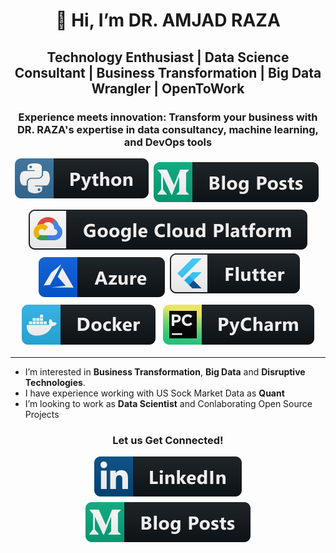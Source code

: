 <h1 align="center">👋 Hi, I’m DR. AMJAD RAZA</h1>
<h2 align="center"> Technology Enthusiast | Data Science Consultant | Business Transformation | Big Data Wrangler | OpenToWork </h2>

<h3 align="center"> Experience meets innovation: Transform your business with DR. RAZA's expertise in data consultancy, machine learning, and DevOps tools</h3>

<div align="center" style="margin-bottom: 10px">
  <img src="https://github.com/MikeCodesDotNET/ColoredBadges/raw/master/svg/dev/languages/python.svg" alt="js" style="max-width: 100%;">
  <img src="https://github.com/MikeCodesDotNET/ColoredBadges/raw/master/svg/blogs/medium.svg" alt="medium" style="vertical-align:top; margin:6px 4px">
  <img src="https://github.com/MikeCodesDotNET/ColoredBadges/raw/master/svg/dev/services/google_cloud_platform.svg" alt="google_cloud_platform" style="vertical-align:top; margin:6px 4px">
  <img src="https://github.com/MikeCodesDotNET/ColoredBadges/raw/master/svg/dev/services/azure.svg" alt="azure" style="vertical-align:top; margin:6px 4px">
  <img src="https://github.com/MikeCodesDotNET/ColoredBadges/raw/master/svg/dev/frameworks/flutter.svg" alt="flutter" style="max-width: 100%;">
  <img src="https://github.com/MikeCodesDotNET/ColoredBadges/raw/master/svg/dev/tools/docker.svg" alt="dockerhub" style="vertical-align:top; margin:6px 4px">
  <img src="https://github.com/MikeCodesDotNET/ColoredBadges/raw/master/svg/dev/tools/jetbrains_pycharm.svg" alt="jetbrains_pycharm" style="vertical-align:top; margin:6px 4px">
</div>

<hr />

- I’m interested in **Business Transformation**, **Big Data** and **Disruptive Technologies**.
- I have experience working with US Sock Market Data as **Quant**
- I’m looking to work as **Data Scientist** and Conlaborating Open Source Projects 

<h3 align="center">Let us Get Connected!</h3>
<div align="center">
  <a href="https://www.linkedin.com/in/amjadraza/">
    <img src="https://github.com/MikeCodesDotNET/ColoredBadges/raw/master/svg/social/linkedin.svg" alt="linkedin" style="max-width: 100%;">
  </a>
  <a href="https://medium.com/@amjadraza24">
    <img src="https://github.com/MikeCodesDotNET/ColoredBadges/raw/master/svg/blogs/medium.svg" alt="medium" style="vertical-align:top; margin:6px 4px">
  </a>
</div>

<!--
**amjadraza/amjadraza** is a ✨ _special_ ✨ repository because its `README.md` (this file) appears on your GitHub profile.

Here are some ideas to get you started:

- 🔭 I’m currently working on ...
- 🌱 I’m currently learning ...
- 👯 I’m looking to collaborate on ...
- 🤔 I’m looking for help with ...
- 💬 Ask me about ...
- 📫 How to reach me: ...
- 😄 Pronouns: ...
- ⚡ Fun fact: ...
-->

